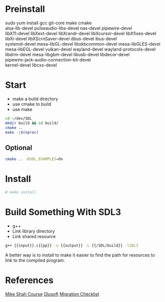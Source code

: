 # Preinstall

sudo yum install gcc git-core make cmake \
alsa-lib-devel pulseaudio-libs-devel nas-devel pipewire-devel \
libX11-devel libXext-devel libXrandr-devel libXcursor-devel libXfixes-devel \
libXi-devel libXScrnSaver-devel dbus-devel ibus-devel \
systemd-devel mesa-libGL-devel libxkbcommon-devel mesa-libGLES-devel \
mesa-libEGL-devel vulkan-devel wayland-devel wayland-protocols-devel \
libdrm-devel mesa-libgbm-devel libusb-devel libdecor-devel \
pipewire-jack-audio-connection-kit-devel \
kernel-devel libcxx-devel

# Start

- make a build directory
- use cmake to build
- use make

```bash
cd ~/dev/SDL
mkdir build && cd build/
cmake ..
make -j$(nproc)
```

## Optional

```bash
cmake .. -DSDL_EXAMPLES=On
```

# Install

```bash
# make install
```

# Build Something With SDL3

- g++
- Link library directory
- Link shared resource

```bash
g++ {{input}}.c{{pp}} -o {{output}} -L {{/SDL/build}} -lSDL3
```

A better way is to install to make it easier to find the path for resources to link to the compiled program.

# References

[Mike Shah Course](https://www.youtube.com/watch?v=1S5qlQ7U34M)
[Glusoft](https://glusoft.com/sdl3-tutorials/install-sdl3-linux/)
[Migration Checklist](https://wiki.libsdl.org/SDL3/README/migration)
